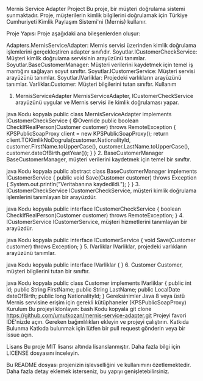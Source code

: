 Mernis Service Adapter Project
Bu proje, bir müşteri doğrulama sistemi sunmaktadır. Proje, müşterilerin kimlik bilgilerini doğrulamak için Türkiye Cumhuriyeti Kimlik Paylaşım Sistemi'ni (Mernis) kullanır.

Proje Yapısı
Proje aşağıdaki ana bileşenlerden oluşur:

Adapters.MernisServiceAdapter: Mernis servisi üzerinden kimlik doğrulama işlemlerini gerçekleştiren adapter sınıfıdır.
Soyutlar.ICustomerCheckService: Müşteri kimlik doğrulama servisinin arayüzünü tanımlar.
Soyutlar.BaseCustomerManager: Müşteri verilerini kaydetmek için temel iş mantığını sağlayan soyut sınıftır.
Soyutlar.ICustomerService: Müşteri servisi arayüzünü tanımlar.
Soyutlar.IVarliklar: Projedeki varlıkların arayüzünü tanımlar.
Varliklar.Customer: Müşteri bilgilerini tutan sınıftır.
Kullanım
1. MernisServiceAdapter
MernisServiceAdapter, ICustomerCheckService arayüzünü uygular ve Mernis servisi ile kimlik doğrulaması yapar.

java
Kodu kopyala
public class MernisServiceAdapter implements ICustomerCheckService {
    @Override
    public boolean CheckIfRealPerson(Customer customer) throws RemoteException {
        KPSPublicSoapProxy client = new KPSPublicSoapProxy();
        return client.TCKimlikNoDogrula(customer.NationalityId, 
                                        customer.FirstName.toUpperCase(),
                                        customer.LastName.toUpperCase(),    
                                        customer.dateOfBirth.getYear());
    }
}
2. BaseCustomerManager
BaseCustomerManager, müşteri verilerini kaydetmek için temel bir sınıftır.

java
Kodu kopyala
public abstract class BaseCustomerManager implements ICustomerService {
    public void Save(Customer customer) throws Exception {
        System.out.println("Veritabanına kaydedildi.");
    }
}
3. ICustomerCheckService
ICustomerCheckService, müşteri kimlik doğrulama işlemlerini tanımlayan bir arayüzdür.

java
Kodu kopyala
public interface ICustomerCheckService {
    boolean CheckIfRealPerson(Customer customer) throws RemoteException;
}
4. ICustomerService
ICustomerService, müşteri hizmetlerini tanımlayan bir arayüzdür.

java
Kodu kopyala
public interface ICustomerService {
    void Save(Customer customer) throws Exception;
}
5. IVarliklar
IVarliklar, projedeki varlıkların arayüzünü tanımlar.

java
Kodu kopyala
public interface IVarliklar {
}
6. Customer
Customer, müşteri bilgilerini tutan bir sınıftır.

java
Kodu kopyala
public class Customer implements IVarliklar {
    public int id;
    public String FirstName;
    public String LastName;
    public LocalDate dateOfBirth;
    public long NationalityId;
}
Gereksinimler
Java 8 veya üstü
Mernis servisine erişim için gerekli kütüphaneler (KPSPublicSoapProxy)
Kurulum
Bu projeyi klonlayın:
bash
Kodu kopyala
git clone https://github.com/umutkozan/mernis-service-adapter.git
Projeyi favori IDE'nizde açın.
Gereken bağımlılıkları ekleyin ve projeyi çalıştırın.
Katkıda Bulunma
Katkıda bulunmak için lütfen bir pull request gönderin veya bir issue açın.

Lisans
Bu proje MIT lisansı altında lisanslanmıştır. Daha fazla bilgi için LICENSE dosyasını inceleyin.

Bu README dosyası projenizin işlevselliğini ve kullanımını özetlemektedir. Daha fazla detay eklemek isterseniz, bu yapıyı genişletebilirsiniz.
